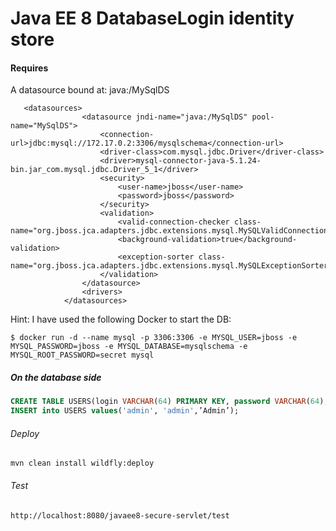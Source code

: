 Java EE 8 DatabaseLogin identity store
=====================================

#### Requires

A datasource bound at: java:/MySqlDS
```shell
   <datasources>
                <datasource jndi-name="java:/MySqlDS" pool-name="MySqlDS">
                    <connection-url>jdbc:mysql://172.17.0.2:3306/mysqlschema</connection-url>
                    <driver-class>com.mysql.jdbc.Driver</driver-class>
                    <driver>mysql-connector-java-5.1.24-bin.jar_com.mysql.jdbc.Driver_5_1</driver>
                    <security>
                        <user-name>jboss</user-name>
                        <password>jboss</password>
                    </security>
                    <validation>
                        <valid-connection-checker class-name="org.jboss.jca.adapters.jdbc.extensions.mysql.MySQLValidConnectionChecker"/>
                        <background-validation>true</background-validation>
                        <exception-sorter class-name="org.jboss.jca.adapters.jdbc.extensions.mysql.MySQLExceptionSorter"/>
                    </validation>
                </datasource>
                <drivers>
            </datasources>
```
Hint: I have used the following Docker to start the DB:

```shell
$ docker run -d --name mysql -p 3306:3306 -e MYSQL_USER=jboss -e MYSQL_PASSWORD=jboss -e MYSQL_DATABASE=mysqlschema -e MYSQL_ROOT_PASSWORD=secret mysql
```
##### On the database side 
```sql
CREATE TABLE USERS(login VARCHAR(64) PRIMARY KEY, password VARCHAR(64), role VARCHAR(64));
INSERT into USERS values('admin', 'admin',’Admin’);
```
###### Deploy
```shell
mvn clean install wildfly:deploy
```
###### Test
```shell
http://localhost:8080/javaee8-secure-servlet/test
```
